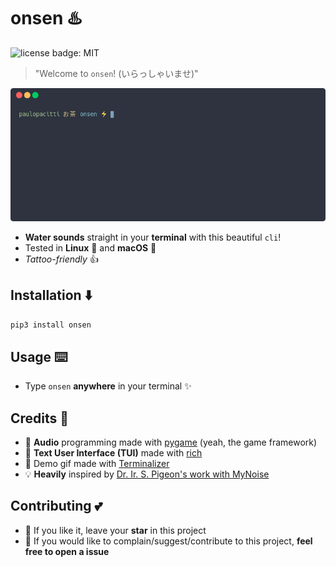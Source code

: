 # onsen :hotsprings:
![license badge: MIT](https://img.shields.io/github/license/paulopacitti/onsen) 

> "Welcome to `onsen`! (いらっしゃいませ)"

![demo gif](https://raw.githubusercontent.com/paulopacitti/onsen/master/screenshots/demo.gif)

- **Water sounds** straight in your **terminal** with this beautiful `cli`!
- Tested in **Linux** :penguin: and **macOS** :apple:
- _Tattoo-friendly_ :+1:

## Installation :arrow_down:
`pip3 install onsen`

## Usage :keyboard:
- Type `onsen` **anywhere** in your terminal :sparkles:

## Credits :movie_camera:
- :snake: **Audio** programming made with [pygame](https://www.pygame.org) (yeah, the game framework) 
-  :lipstick: **Text User Interface (TUI)** made with [rich](https://github.com/willmcgugan/rich)
- :unicorn: Demo gif made with [Terminalizer](https://github.com/faressoft/terminalizer) 
- :bulb: **Heavily** inspired by [Dr. Ir. S. Pigeon's work with MyNoise](https://mynoise.net/) 

## Contributing :two_hearts:
- :star2: If you like it, leave your **star** in this project 
- :heart_decoration: If you would like to complain/suggest/contribute to this project, **feel free to open a issue** 